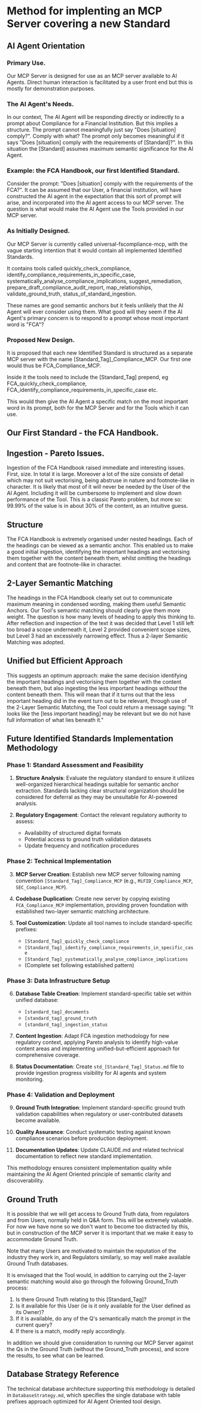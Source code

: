 # Method for implenting an MCP Server covering a new Standard

## AI Agent Orientation

### Primary Use.

Our MCP Server is designed for use as an MCP server available to AI Agents. Direct human interaction is facilitated by a user front end but this is mostly for demonstration purposes.

### The AI Agent's Needs.

In our context, The AI Agent will be responding directly or indirectly to a prompt about Compliance for a Financial Institution. But this implies a structure. The prompt cannot meaningfully just say "Does [situation] comply?". Comply with what? The prompt only becomes meaningful if it says "Does [situation] comply with the requirements of [Standard]?". In this situation the [Standard] assumes maximum semantic significance for the AI Agent.

### Example: the FCA Handbook, our first Identified Standard.

Consider the prompt: "Does [situation] comply with the requirements of the FCA?". It can be assumed that our User, a financial institution, will have constructed the AI agent in the expectation that this sort of prompt will arise, and incorporated into the AI agent access to our MCP server. The question is what would make the AI Agent use the Tools provided in our MCP server.

### As Initially Designed.

Our MCP Server is currently called universal-fscompliance-mcp, with the vague starting intention that it would contain all implemented Identified Standards. 

It contains tools called quickly_check_compliance, identify_compliance_requirements_in_specific_case, systematically_analyse_compliance_implications, suggest_remediation, prepare_draft_compliance_audit_report, map_relationships, validate_ground_truth, status_of_standard_ingestion. 

These names are good semantic anchors but it feels unlikely that the AI Agent will ever consider using them. What good will they seem if the AI Agent's primary concern is to respond to a prompt whose most important word is "FCA"?

### Proposed New Design.

It is proposed that each new Identified Standard is structured as a separate MCP server with the name [Standard_Tag]_Compliance_MCP. Our first one would thus be FCA_Compliance_MCP.

Inside it the tools need to include the [Standard_Tag] prepend, eg FCA_quickly_check_compliance, FCA_identify_compliance_requirements_in_specific_case etc.

This would then give the AI Agent a specific match on the most important word in its prompt, both for the MCP Server and for the Tools which it can use.

## Our First Standard - the FCA Handbook.

## Ingestion - Pareto Issues.

Ingestion of the FCA Handbook raised immediate and interesting issues. First, size. In total it is large. Moreover a lot of the size consists of detail which may not suit vectorising, being abstruse in nature and footnote-like in character. It is likely that most of it will never be needed by the User of the AI Agent. Including it will be cumbersome to implement and slow down performance of the Tool. This is a classic Pareto problem, but more so: 99.99% of the value is in about 30% of the content, as an intuitive guess.

## Structure

The FCA Handbook is extremely organised under nested headings. Each of the headings can be viewed as a semantic anchor. This enabled us to make a good initial ingestion, identifying the important headings and vectorising them together with the content beneath them, whilst omitting the headings and content that are footnote-like in character. 

## 2-Layer Semantic Matching

The headings in the FCA Handbook clearly set out to communicate maximum meaning in condensed wording, making them useful Semantic Anchors. Our Tool's semantic matching should clearly give them more weight. The question is how many levels of heading to apply this thinking to. After reflection and inspection of the text it was decided that Level 1 still left too broad a scope underneath it, Level 2 provided convenient scope sizes, but Level 3 had an excessively narrowing effect. Thus a 2-layer Semantic Matching was adopted.

## Unified but Efficient Approach

This suggests an optimum approach: make the same decision identifying the important headings and vectorising them together with the content beneath them, but also ingesting the less important headings *without* the content beneath them. This will mean that if it turns out that the less important heading did in the event turn out to be relevant, through use of the 2-Layer Semantic Matching, the Tool could return a message saying: "It looks like the [less important heading] may be relevant but we do not have full information of what lies beneath it." 

## Future Identified Standards Implementation Methodology

### Phase 1: Standard Assessment and Feasibility
1. **Structure Analysis**: Evaluate the regulatory standard to ensure it utilizes well-organized hierarchical headings suitable for semantic anchor extraction. Standards lacking clear structural organization should be considered for deferral as they may be unsuitable for AI-powered analysis.

2. **Regulatory Engagement**: Contact the relevant regulatory authority to assess:
   - Availability of structured digital formats
   - Potential access to ground truth validation datasets
   - Update frequency and notification procedures

### Phase 2: Technical Implementation
3. **MCP Server Creation**: Establish new MCP server following naming convention `[Standard_Tag]_Compliance_MCP` (e.g., `MiFID_Compliance_MCP`, `SEC_Compliance_MCP`).

4. **Codebase Duplication**: Create new server by copying existing `FCA_Compliance_MCP` implementation, providing proven foundation with established two-layer semantic matching architecture.

5. **Tool Customization**: Update all tool names to include standard-specific prefixes:
   - `[Standard_Tag]_quickly_check_compliance`
   - `[Standard_Tag]_identify_compliance_requirements_in_specific_case`
   - `[Standard_Tag]_systematically_analyse_compliance_implications`
   - (Complete set following established pattern)

### Phase 3: Data Infrastructure Setup
6. **Database Table Creation**: Implement standard-specific table set within unified database:
   - `[standard_tag]_documents`
   - `[standard_tag]_ground_truth` 
   - `[standard_tag]_ingestion_status`

7. **Content Ingestion**: Adapt FCA ingestion methodology for new regulatory context, applying Pareto analysis to identify high-value content areas and implementing unified-but-efficient approach for comprehensive coverage.

8. **Status Documentation**: Create `std_[Standard_Tag]_Status.md` file to provide ingestion progress visibility for AI agents and system monitoring.

### Phase 4: Validation and Deployment
9. **Ground Truth Integration**: Implement standard-specific ground truth validation capabilities when regulatory or user-contributed datasets become available.

10. **Quality Assurance**: Conduct systematic testing against known compliance scenarios before production deployment.

11. **Documentation Updates**: Update CLAUDE.md and related technical documentation to reflect new standard implementation.

This methodology ensures consistent implementation quality while maintaining the AI Agent Oriented principle of semantic clarity and discoverability.

## Ground Truth

It is possible that we will get access to Ground Truth data, from regulators and from Users, normally held in Q&A form. This will be extremely valuable. For now we have none so we don't want to become too distracted by this, but in construction of the MCP server it is important that we make it easy to accommodate Ground Truth.

Note that many Users are motivated to maintain the reputation of the industry they work in, and Regulators similarly, so may well make available Ground Truth databases.

It is envisaged that the Tool would, in addition to carrying out the 2-layer semantic matching would also go through the following Ground_Truth process:

1. Is there Ground Truth relating to this [Standard_Tag]?
2. Is it available for this User (ie is it only available for the User defined as its Owner)?
3. If it is available, do any of the Q's semantically match the prompt in the current query?
4. If there is a match, modify reply accordingly.

In addition we should give consideration to running our MCP Server against the Qs in the Ground Truth (without the Ground_Truth process), and score the results, to see what can be learned.

## Database Strategy Reference

The technical database architecture supporting this methodology is detailed in `DatabaseStrategy.md`, which specifies the single database with table prefixes approach optimized for AI Agent Oriented tool design.
